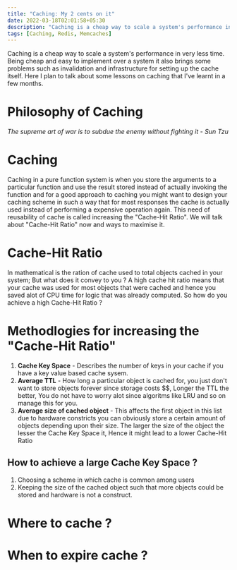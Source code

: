 ```yaml
---
title: "Caching: My 2 cents on it"
date: 2022-03-18T02:01:58+05:30
description: "Caching is a cheap way to scale a system's performance in very less time. Being cheap and easy it also brings some problems such as invalidation and infrastructure for setting up the cache itself. Here I plan to talk about some lessons on caching that I've learnt in a few months."
tags: [Caching, Redis, Memcaches]
---
```


Caching is a cheap way to scale a system's performance in very less time. Being cheap and easy to implement over a system it also brings some problems such as invalidation and infrastructure for setting up the cache itself. Here I plan to talk about some lessons on caching that I've learnt in a few months.

<!-- ![image](https://i.imgur.com/1TQhmvt.jpeg) -->

# Philosophy of Caching

_The supreme art of war is to subdue the enemy without fighting it - Sun Tzu_

# Caching

Caching in a pure function system is when you store the arguments to a particular function and use the result stored instead of actually invoking the function and for a good approach to caching you might want to design your caching scheme in such a way that for most responses the cache is actually used instead of performing a expensive operation again.
This need of reusability of cache is called increasing the "Cache-Hit Ratio". We will talk about "Cache-Hit Ratio" now and ways to maximise it.

# Cache-Hit Ratio

In mathematical is the ration of cache used to total objects cached in your system; But what does it convey to you ?
A high cache hit ratio means that your cache was used for most objects that were cached and hence you saved alot of CPU time for logic that was already computed. So how do you achieve a high Cache-Hit Ratio ?

# Methodlogies for increasing the "Cache-Hit Ratio"

1. **Cache Key Space** - Describes the number of keys in your cache if you have a key value based cache sysem.
2. **Average TTL** - How long a particular object is cached for, you just don't want to store objects forever since storage costs $$, Longer the TTL the better, You do not have to worry alot since algoritms like LRU and so on manage this for you.
3. **Average size of cached object** - This affects the first object in this list due to hardware constricts you can obviously store a certain amount of objects depending upon their size. The larger the size of the object the lesser the Cache Key Space it, Hence it might lead to a lower Cache-Hit Ratio

## How to achieve a large Cache Key Space ?

1. Choosing a scheme in which cache is common among users
2. Keeping the size of the cached object such that more objects could be stored and hardware is not a construct.

# Where to cache ?

# When to expire cache ?
